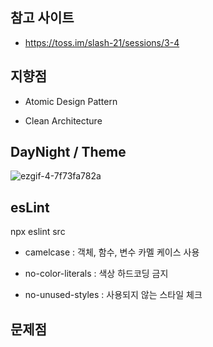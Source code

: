 ## 참고 사이트

- https://toss.im/slash-21/sessions/3-4



## 지향점

- Atomic Design Pattern

- Clean Architecture



## DayNight / Theme

![ezgif-4-7f73fa782a](https://user-images.githubusercontent.com/39161206/231633438-12955f8e-9d94-4534-a292-f8a5100aa189.gif)


## esLint

npx eslint src

- camelcase : 객체, 함수, 변수 카멜 케이스 사용

- no-color-literals : 색상 하드코딩 금지

- no-unused-styles : 사용되지 않는 스타일 체크


## 문제점
